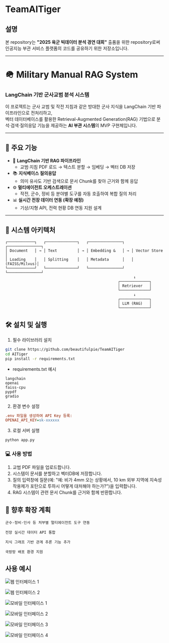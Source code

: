# TeamAITiger
## 설명
본 repository는 **"2025 육군 빅데이터 분석 경연 대회"** 출품을 위한 repository로써 인공지능 부관 서비스 플랫폼의 코드를 공유하기 위한 저장소입니다.

---

# 🪖 Military Manual RAG System  
### **LangChain 기반 군사교범 분석 시스템**

이 프로젝트는 군사 교범 및 작전 지침과 같은 방대한 군사 지식을 LangChain 기반 파이프라인으로 전처리하고,  
벡터 데이터베이스를 활용한 Retrieval-Augmented Generation(RAG) 기법으로 분석·검색·질의응답 기능을 제공하는 **AI 부관 시스템**의 MVP 구현체입니다.

---

## 📌 주요 기능

- 🧠 **LangChain 기반 RAG 파이프라인**
  - 교범·지침 PDF 로드 → 텍스트 분할 → 임베딩 → 벡터 DB 저장
- 📚 **지식베이스 질의응답**
  - 의미 유사도 기반 검색으로 문서 Chunk를 찾아 근거와 함께 응답
- ⚙️ **멀티에이전트 오케스트레이션**
  - 작전, 군수, 정비 등 분야별 도구를 자동 호출하여 복합 질의 처리
- 📊 **실시간 전장 데이터 연동 (확장 예정)**
  - 기상/지형 API, 전력 현황 DB 연동 지원 설계

---

## 📁 시스템 아키텍처

```plaintext
┌────────────┐   ┌──────────────┐   ┌───────────────┐   ┌───────────────┐
│ Document   │ → │ Text         │ → │ Embedding &   │ → │ Vector Store  │
│ Loading    │   │ Splitting    │   │ Metadata      │   │ (FAISS/Milvus)│
└────────────┘   └──────────────┘   └───────────────┘   └───────────────┘
                                                         ↓
                                                  ┌─────────────┐
                                                  │ Retriever   │
                                                  └─────────────┘
                                                         ↓
                                                  ┌─────────────┐
                                                  │ LLM (RAG)   │
                                                  └─────────────┘
```

## 🛠 설치 및 실행
1. 필수 라이브러리 설치
```bash
git clone https://github.com/beautifulpie/TeamAITiger
cd AITiger
pip install -r requirements.txt
```
- requirements.txt 예시
```nginx
langchain
openai
faiss-cpu
pypdf
gradio
```
2. 환경 변수 설정
```ini
.env 파일을 생성하여 API Key 등록:
OPENAI_API_KEY=sk-xxxxxx
```
3. 로컬 서버 실행
```bash
python app.py
```
### 💻 사용 방법
1. 교범 PDF 파일을 업로드합니다.
2. 시스템이 문서를 분할하고 벡터DB에 저장합니다.
3. 질의 입력창에 질문(예: "예: 비가 4mm 오는 상황에서, 10 km 외부 지역에 지속성 작용제가 포탄으로 투하시 어떻게 대처해야 하는가?")을 입력합니다.
4. RAG 시스템이 관련 문서 Chunk를 근거와 함께 반환합니다.

## 📌 향후 확장 계획
```
군수·정비·인사 등 처부별 멀티에이전트 도구 연동

전장 실시간 데이터 API 통합

지식 그래프 기반 관계 추론 기능 추가

국방망 배포 환경 지원
```

## 사용 예시
![웹 인터페이스 1](image.png)

![웹 인터페이스 2](image-1.png)

![모바일 인터페이스 1](image-2.png)

![모바일 인터페이스 2](image-3.png)

![모바일 인터페이스 3](image-4.png)

![모바일 인터페이스 4](image-5.png)